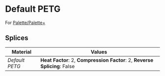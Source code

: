 # Default PETG

For [Palette/Palette+](../palette.md)

## Splices

Material | Values
-------- | ------
_Default PETG_ | **Heat Factor**: 2, **Compression Factor**: 2, **Reverse Splicing**: False
